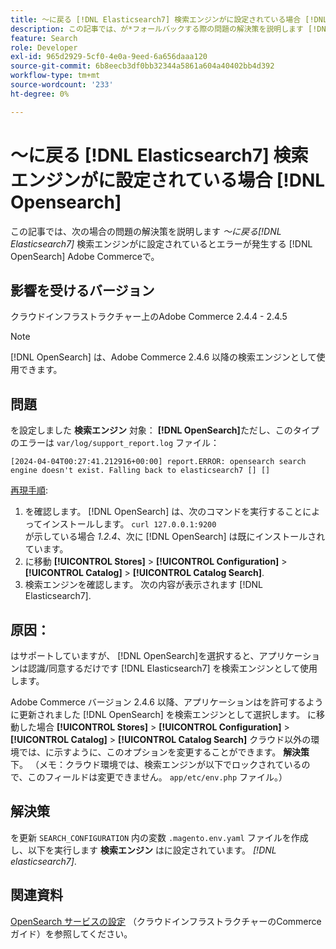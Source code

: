 ```yaml
---
title: ～に戻る [!DNL Elasticsearch7] 検索エンジンがに設定されている場合 [!DNL Opensearch]
description: この記事では、が*フォールバックする際の問題の解決策を説明します [!DNL Elasticsearch7]* error occurs when the search engine is set to [!DNL OpenSearch] Adobe Commerceで。
feature: Search
role: Developer
exl-id: 965d2929-5cf0-4e0a-9eed-6a656daaa120
source-git-commit: 6b8eecb3df0bb32344a5861a604a40402bb4d392
workflow-type: tm+mt
source-wordcount: '233'
ht-degree: 0%

---
```


# ～に戻る [!DNL Elasticsearch7] 検索エンジンがに設定されている場合 [!DNL Opensearch]

この記事では、次の場合の問題の解決策を説明します *～に戻る[!DNL Elasticsearch7]* 検索エンジンがに設定されているとエラーが発生する [!DNL OpenSearch] Adobe Commerceで。

## 影響を受けるバージョン

クラウドインフラストラクチャー上のAdobe Commerce 2.4.4 - 2.4.5

>[!NOTE]
>
>[!DNL OpenSearch] は、Adobe Commerce 2.4.6 以降の検索エンジンとして使用できます。

## 問題

を設定しました **検索エンジン** 対象： **[!DNL OpenSearch]**&#x200B;ただし、このタイプのエラーは `var/log/support_report.log` ファイル：

```[2024-04-04T00:27:41.212916+00:00] report.ERROR: opensearch search engine doesn't exist. Falling back to elasticsearch7 [] []```

<u>再現手順</u>:

1. を確認します。 [!DNL OpenSearch] は、次のコマンドを実行することによってインストールします。 `curl 127.0.0.1:9200`<br>
が示している場合 *1.2.4*、次に [!DNL OpenSearch] は既にインストールされています。
1. に移動 **[!UICONTROL Stores]** > **[!UICONTROL Configuration]** > **[!UICONTROL Catalog]** > **[!UICONTROL Catalog Search]**.
1. 検索エンジンを確認します。 次の内容が表示されます [!DNL Elasticsearch7].

## 原因：

はサポートしていますが、 [!DNL OpenSearch]を選択すると、アプリケーションは認識/同意するだけです [!DNL Elasticsearch7] を検索エンジンとして使用します。

Adobe Commerce バージョン 2.4.6 以降、アプリケーションはを許可するように更新されました [!DNL OpenSearch] を検索エンジンとして選択します。
に移動した場合 **[!UICONTROL Stores]** > **[!UICONTROL Configuration]** > **[!UICONTROL Catalog]** > **[!UICONTROL Catalog Search]** クラウド以外の環境では、に示すように、このオプションを変更することができます。 **解決策** 下。
（メモ：クラウド環境では、検索エンジンが以下でロックされているので、このフィールドは変更できません。 `app/etc/env.php` ファイル。）

## 解決策

を更新 `SEARCH_CONFIGURATION` 内の変数 `.magento.env.yaml` ファイルを作成し、以下を実行します **検索エンジン** はに設定されています。 *[!DNL elasticsearch7]*.

## 関連資料

[OpenSearch サービスの設定](https://experienceleague.adobe.com/docs/commerce-cloud-service/user-guide/configure/service/opensearch.html) （クラウドインフラストラクチャーのCommerce ガイド）を参照してください。
